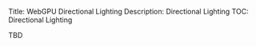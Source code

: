 Title: WebGPU Directional Lighting
Description: Directional Lighting
TOC: Directional Lighting

TBD

